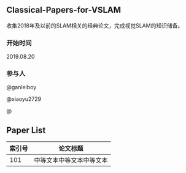## Classical-Papers-for-VSLAM
收集2018年及以前的SLAM相关的经典论文，完成视觉SLAM的知识储备。


### 开始时间
2019.08.20

### 参与人
@ganleiboy

@xiaoyu2729

@

## Paper List

| 索引号 | 论文标题 |
| ------ | ------ |
| 101 | 中等文本中等文本中等文本 |
